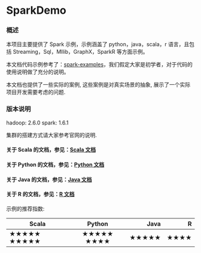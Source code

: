 SparkDemo
====

### 概述
本项目主要提供了 Spark 示例，示例涵盖了 python，java，scala，r 语言，且包括 Streaming，Sql，Mllib，GraphX，SparkR 等方面示例。

本文档代码示例参考了：[spark-examples](https://github.com/apache/spark/tree/master/examples)，我们假定大家是初学者，对于代码的使用说明做了充分的说明。

本文档也提供了一些实际的案例, 这些案例是对真实场景的抽象, 展示了一个实际项目开发需要考虑的问题.

### 版本说明
hadoop: 2.6.0
spark: 1.6.1

集群的搭建方式请大家参考官网的说明.

#### 关于 Scala 的文档，参见：[Scala 文档](/docs/README_SCALA.md)
#### 关于 Python 的文档，参见：[Python 文档](/src/main/python/README.md)
#### 关于 Java 的文档，参见：[Java 文档](/docs/README_JAVA.md)
#### 关于 R 的文档，参见：[R 文档](/src/main/r/README.md)

示例的推荐指数:

| Scala | Python | Java | R |
|---------------- |:----------:|------------:|---------------:|
| ★★★★★ ★★★★★  | ★★★★★ ★★★★ | ★★★★★ | ★★★★ |